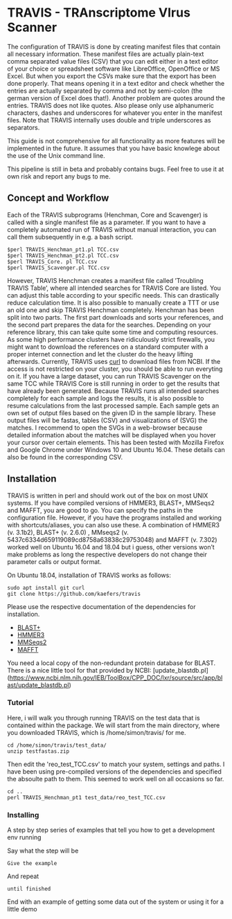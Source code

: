 # TRAVIS - TRAnscriptome VIrus Scanner

The configuration of TRAVIS is done by creating manifest files that contain all necessary
information. These manifest files are actually plain-text comma separated value files
(CSV) that you can edit either in a text editor of your choice or spreadsheet software
like LibreOffice, OpenOffice or MS Excel. But when you export the CSVs make sure that
the export has been done properly. That means opening it in a text editor and check
whether the entries are actually separated by comma and not by semi-colon (the german
version of Excel does that!). Another problem are quotes around the entries. TRAVIS does
not like quotes. Also please only use alphanumeric characters, dashes and underscores for
whatever you enter in the manifest files. Note that TRAVIS internally uses double and
triple underscores as separators.

This guide is not comprehensive for all functionality as more features will be implemented
in the future. It assumes that you have basic knowlege about the use of the Unix command
line.

This pipeline is still in beta and probably contains bugs. Feel free to use it at own risk
and report any bugs to me. 

## Concept and Workflow


Each of the TRAVIS subprograms (Henchman, Core and Scavenger) is called with a single
manifest file as a parameter. If you want to have a completely automated
run of TRAVIS without manual interaction, you can call them subsequently in e.g. a bash
script.
```
$perl TRAVIS_Henchman_pt1.pl TCC.csv
$perl TRAVIS_Henchman_pt2.pl TCC.csv
$perl TRAVIS_Core. pl TCC.csv
$perl TRAVIS_Scavenger.pl TCC.csv
```

However, TRAVIS Henchman creates a manifest file called ’Troubling TRAVIS Table’, where all intended 
searches for TRAVIS Core are listed. You can adjust
this table according to your specific needs. This can drastically reduce calculation time. It
is also possible to manually create a TTT or use an old one and skip TRAVIS Henchman completely.
Henchman has been split into two parts. The first part downloads and sorts your references, and
the second part prepares the data for the searches. Depending on your reference library, 
this can take quite some time and computing resources. 
As some high performance clusters have ridiculously strict firewalls, you might want to 
download the references on a standard computer with a proper internet connection and 
let the cluster do the heavy lifting afterwards. 
Currently, TRAVIS uses [curl](https://curl.haxx.se/) to download files from NCBI. If the 
access is not restricted on your cluster, you should be able to run everyting on it.
If you have a large dataset, you can run TRAVIS Scavenger on the same TCC while
TRAVIS Core is still running in order to get the results that have already been generated.
Because TRAVIS runs all intended searches completely for each sample and logs the results,
it is also possible to resume calculations from the last processed sample.
Each sample gets an own set of output files based on the given ID in the sample library.
These output files will be fastas, tables (CSV) and visualizations of (SVG) the matches.
I recommend to open the SVGs in a web-browser because detailed information about the
matches will be displayed when you hover your cursor over certain elements. This has
been tested with Mozilla Firefox and Google Chrome under Windows 10 and Ubuntu 16.04.
These details can also be found in the corresponding CSV.







## Installation
TRAVIS is written in perl and should work out of the box on most UNIX systems.
If you have compiled versions of HMMER3, BLAST+, MMSeqs2 and MAFFT, you
are good to go. You can specify the paths in the configuration file. However, if
you have the programs installed and working with shortcuts/aliases, you can also use
these. A combination of HMMER3 (v. 3.1b2), BLAST+ (v. 2.6.0) , MMseqs2 (v.
5437c6334d659119089cd8758a63838c29753048) and MAFFT (v. 7.302) worked well on
Ubuntu 16.04 and 18.04 but i guess, other versions won’t make problems as long the respective
developers do not change their parameter calls or output format.

On Ubuntu 18.04, installation of TRAVIS works as follows:
```
sudo apt install git curl
git clone https://github.com/kaefers/travis
```


Please use the respective documentation of the dependencies for installation.
* [BLAST+](https://blast.ncbi.nlm.nih.gov/Blast.cgi?CMD=Web&PAGE_TYPE=BlastDocs&DOC_TYPE=Download)
* [HMMER3](http://hmmer.org/)
* [MMSeqs2](https://github.com/soedinglab/MMseqs2)
* [MAFFT](https://mafft.cbrc.jp/alignment/software/linux.html)

You need a local copy of the non-redundant protein database for BLAST. 
There is a nice little tool for that provided by NCBI: [update_blastdb.pl] (https://www.ncbi.nlm.nih.gov/IEB/ToolBox/CPP_DOC/lxr/source/src/app/blast/update_blastdb.pl)

### Tutorial

Here, i will walk you through running TRAVIS on the test data that is contained within the package.
We will start from the main directory, where you downloaded TRAVIS, which is /home/simon/travis/ for me.

```
cd /home/simon/travis/test_data/
unzip testfastas.zip
```

Then edit the 'reo_test_TCC.csv' to match your system, settings and paths. 
I have been using pre-compiled versions of the dependencies and specified the
absoulte path to them. This seemed to work well on all occasions so far.

```
cd ..
perl TRAVIS_Henchman_pt1 test_data/reo_test_TCC.csv
```


### Installing

A step by step series of examples that tell you how to get a development env running

Say what the step will be

```
Give the example
```

And repeat

```
until finished
```

End with an example of getting some data out of the system or using it for a little demo